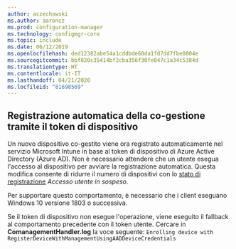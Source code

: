 ```yaml
---
author: aczechowski
ms.author: aaroncz
ms.prod: configuration-manager
ms.technology: configmgr-core
ms.topic: include
ms.date: 06/12/2019
ms.openlocfilehash: ded12382abe54a1cddbde60da1fd7dd7fbe0804e
ms.sourcegitcommit: bbf820c35414bf2cba356f30fe047c1a34c5384d
ms.translationtype: HT
ms.contentlocale: it-IT
ms.lasthandoff: 04/21/2020
ms.locfileid: "81698569"
---
```

## <a name="co-management-auto-enrollment-using-device-token"></a><a name="bkmk_comgmt"></a> Registrazione automatica della co-gestione tramite il token di dispositivo

<!--4454491-->

Un nuovo dispositivo co-gestito viene ora registrato automaticamente nel servizio Microsoft Intune in base al token di dispositivo di Azure Active Directory (Azure AD). Non è necessario attendere che un utente esegua l'accesso al dispositivo per avviare la registrazione automatica. Questa modifica consente di ridurre il numero di dispositivi con lo [stato di registrazione](../../../../../comanage/how-to-monitor.md#co-management-enrollment-status) *Accesso utente in sospeso*.

Per supportare questo comportamento, è necessario che i client eseguano Windows 10 versione 1803 o successiva.

Se il token di dispositivo non esegue l'operazione, viene eseguito il fallback al comportamento precedente con il token utente. Cercare in **ComanagementHandler.log** la voce seguente: `Enrolling device with RegisterDeviceWithManagementUsingAADDeviceCredentials`
